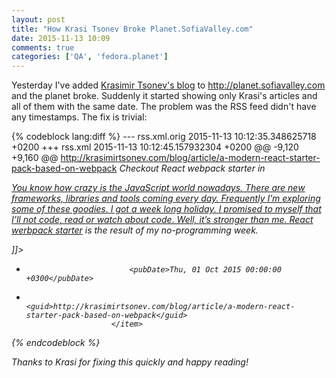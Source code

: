 ```yaml
---
layout: post
title: "How Krasi Tsonev Broke Planet.SofiaValley.com"
date: 2015-11-13 10:09
comments: true
categories: ['QA', 'fedora.planet']
---
```


Yesterday I've added [Krasimir Tsonev's blog](http://krasimirtsonev.com/blog/) to
<http://planet.sofiavalley.com> and the planet broke. Suddenly it started showing
only Krasi's articles and all of them with the same date. The problem was the RSS
feed didn't have any timestamps. The fix is trivial:

{% codeblock lang:diff %}
--- rss.xml.orig	2015-11-13 10:12:35.348625718 +0200
+++ rss.xml	2015-11-13 10:12:45.157932304 +0200
@@ -9,120 +9,160 @@
                             <title><![CDATA[A modern React starter pack based on webpack]]></title>
                             <link>http://krasimirtsonev.com/blog/article/a-modern-react-starter-pack-based-on-webpack</link>
                             <description><![CDATA[<p><i>Checkout React webpack starter in <a href=\"https://github.com/krasimir/react-web<br /><p>You know how crazy is the JavaScript world nowadays. There are new frameworks, libraries and tools coming every day. Frequently I’m exploring some of these goodies. I got a week long holiday. I promised to myself that I’ll not code, read or watch about code. Well, it’s stronger than me. <a href=\"https://github.com/krasimir/react-webpack-starter\">React werbpack starter</a> is the result of my no-programming week.</p>]]></description>
+                            <pubDate>Thu, 01 Oct 2015 00:00:00 +0300</pubDate>
+                            <guid>http://krasimirtsonev.com/blog/article/a-modern-react-starter-pack-based-on-webpack</guid>
                         </item>
{% endcodeblock %}

Thanks to Krasi for fixing this quickly and happy reading!
